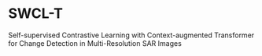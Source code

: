 # SWCL-T
Self-supervised Contrastive Learning with Context-augmented Transformer for Change Detection in Multi-Resolution SAR Images
